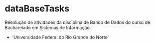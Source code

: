 # dataBaseTasks
Resolução de atividades da disciplina de Banco de Dados do curso de Bacharelado em Sistemas de Informação
* 'Universidade Federal do Rio Grande do Norte'
